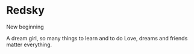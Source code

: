 # Redsky
New beginning

A dream girl, so many things to learn and to do
Love, dreams and friends matter everything.
